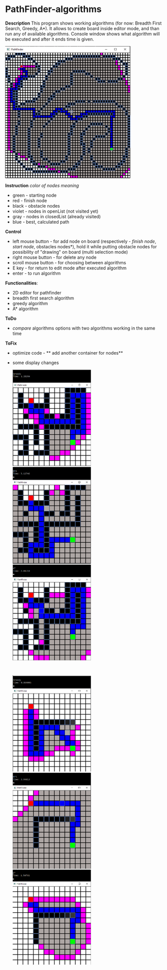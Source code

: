 # PathFinder-algorithms

**Description**
This program shows working algorithms (for now: Breadth First Search, Greedy, A*). It allows to create board inside editor mode, and than run any of available algorithms. Console window shows what algorithm will be executed and after it ends time is given.

<p float="left">
  <img src="images/pathFinder1.png" alt="Image" width="400" align="middle"/></div>
  </p>

**Instruction**
*color of nodes meaning*
- green - starting node
- red - finish node
- black - obstacle nodes
- violet - nodes in openList (not visited yet)
- gray - nodes in closedList (already visited)
- blue - best, calculated path

**Control**
- left mouse button - for add node on board (respectively - *finish node*, *start node*, obstacles nodes*), hold it while putting obstacle nodes for possibility of "drawing" on board (multi selection mode)
- right mouse button - for delete any node
- scroll mouse button - for choosing between algorithms
- E key - for return to edit mode after executed algorithm
- enter - to run algorithm

**Functionalities**:
- 2D editor for pathfinder
- breadth first search algorithm
- greedy algorithm 
- A* algorithm 

**ToDo**
- *compare* algorithms options with two algorithms working in the same time

**ToFix**
- optimize code - ** add another container for nodes**
- some display changes

  <p float="left">
  <img src="images/Greedy 1.png" alt="Image" width="250"/></div>
  <img src="images/BFS 1.png" alt="Image" width="250"/> </div>
  <img src="images/A_star 1.png" alt="Image" width="250"/></div>
  </p>
  <br>
  <p float="left">
  <img src="images/Greedy 2.png" alt="Image" width="250"/>  </div>
  <img src="images/BFS 2.png" alt="Image" width="250"/>  </div>
  <img src="images/A_star 2.png" alt="Image" width="250"/>  </div>
  </p>
